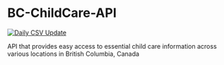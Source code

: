 # BC-ChildCare-API

[![Daily CSV Update](https://github.com/caesarw0/BC-ChildCare-API/actions/workflows/update_csv.yml/badge.svg)](https://github.com/caesarw0/BC-ChildCare-API/actions/workflows/update_csv.yml)

API that provides easy access to essential child care information across various locations in British Columbia, Canada

